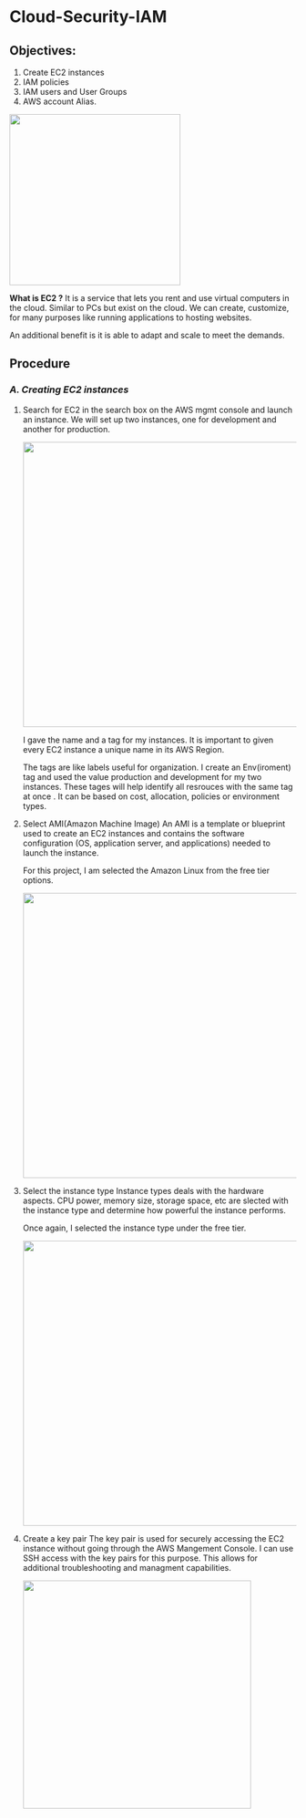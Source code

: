 # Cloud-Security-IAM

## Objectives:
1. Create EC2 instances
2. IAM policies
3. IAM users and User Groups
4. AWS account Alias.

<img src= "https://github.com/user-attachments/assets/8df8fc70-3fa0-495c-a659-00dd86707741" width = "300">

**What is EC2 ?**
It is a service that lets you rent and use virtual computers in the cloud. Similar to PCs but exist on the cloud. We can create, customize, for many purposes like running applications to hosting websites. 

An additional benefit is it is able to adapt and scale to meet the demands. 

## Procedure
### *A. Creating EC2 instances*
1. Search for EC2 in the search box on the AWS mgmt console and launch an instance.
   We will set up two instances, one for development and another for production.

   <img src= "https://github.com/user-attachments/assets/477a5223-fb5e-41be-912a-54885e0a7780" width = "500">

   I gave the name and a tag for my instances. It is important to given every EC2 instance a unique name in its AWS Region. 

   The tags are like labels useful for organization. I create an Env(iroment) tag and used the value production and development for my two instances. These tages will help identify all resrouces with the same tag at once . It can be based on cost, allocation, policies     or environment types. 

2. Select AMI(Amazon Machine Image)
   An AMI is a template or blueprint used to create an EC2 instances and contains the software configuration (OS, application server, and applications) needed to launch the instance. 

   For this project, I am selected the Amazon Linux from the free tier options.

   <img src = "https://github.com/user-attachments/assets/79807909-da88-4139-8a18-84407f8036b8" width = "500">

3. Select the instance type
   Instance types deals with the hardware aspects. CPU power, memory size, storage space, etc are slected with the instance type and determine how powerful the instance performs.
   
   Once again, I selected the instance type under the free tier. 
   
   <img src = "https://github.com/user-attachments/assets/f3d1a30a-63d5-4929-affc-13195cc4d476" width = "500">

4. Create a key pair
   The key pair  is used for securely accessing the EC2 instance without going through the AWS Mangement Console. I can use SSH access with the key pairs for this purpose. This allows for additional troubleshooting and managment capabilities.
   
   <img src ="https://github.com/user-attachments/assets/b702187f-b8e1-4c20-b071-9371ad27b832" width = "400">


 


